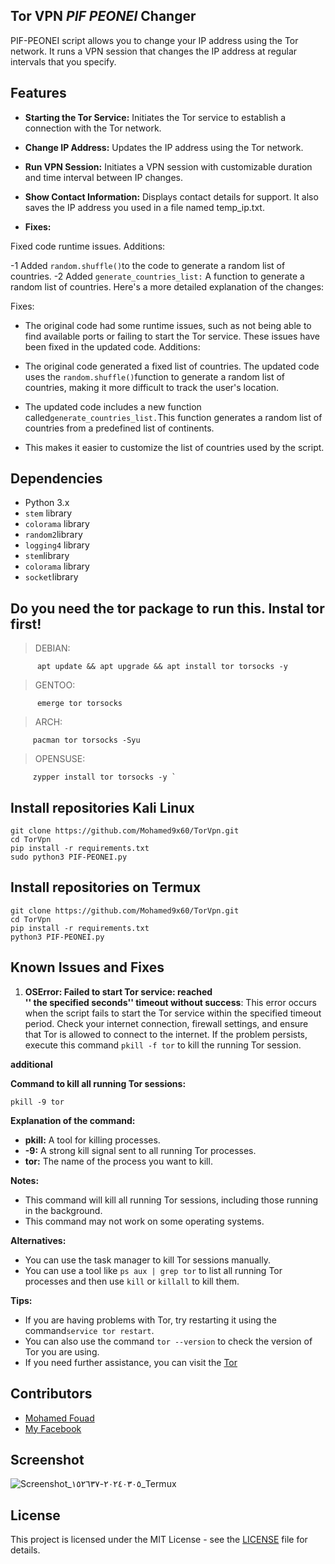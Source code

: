 ## Tor VPN  *PIF PEONEI* Changer

PIF-PEONEI script allows you to change your IP address using the Tor network. It runs a VPN session that changes the IP address at regular intervals that you specify.

## Features 
- **Starting the Tor Service:** Initiates the Tor service to establish a connection with the Tor network.
- **Change IP Address:** Updates the IP address using the Tor network.
- **Run VPN Session:** Initiates a VPN session with customizable duration and time interval between IP changes.
- **Show Contact Information:** Displays contact details for support. It also saves the IP address you used in a file named temp_ip.txt.

- **Fixes:**

Fixed code runtime issues.
Additions:

-1 Added `random.shuffle()`to the code to generate a random list of countries.
-2 Added `generate_countries_list:` A function to generate a random list of countries.
Here's a more detailed explanation of the changes:

Fixes:

- The original code had some runtime issues, such as not being able to find available ports or failing to start the Tor service. These issues have been fixed in the updated code.
Additions:

- The original code generated a fixed list of countries. The updated code uses the  `random.shuffle()`function to generate a random list of countries, making it more difficult to track the user's location.
- The updated code includes a new function called`generate_countries_list.`This function generates a random list of countries from a predefined list of continents. 
- This makes it easier to customize the list of countries used by the script.

## Dependencies

- Python 3.x
- `stem` library
- `colorama` library                            
- `random2`library
- `logging4` library
- `stem`library
- `colorama` library
- `socket`library

## Do you need the tor package to run this. Instal tor first!
> DEBIAN:
              
          apt update && apt upgrade && apt install tor torsocks -y
> GENTOO: 
       
          emerge tor torsocks

> ARCH: 
          
         pacman tor torsocks -Syu

> OPENSUSE: 
          
   
         zypper install tor torsocks -y `

## Install repositories Kali Linux


    git clone https://github.com/Mohamed9x60/TorVpn.git
    cd TorVpn
    pip install -r requirements.txt
    sudo python3 PIF-PEONEI.py
    
    


## Install repositories on Termux

    git clone https://github.com/Mohamed9x60/TorVpn.git
    cd TorVpn
    pip install -r requirements.txt
    python3 PIF-PEONEI.py
    


## Known Issues and Fixes

1. **OSError: Failed to start Tor service: reached  
'' the specified seconds'' timeout without success**: This error occurs when the script fails to start the Tor service within the specified timeout period. Check your internet connection, firewall settings, and ensure that Tor is allowed to connect to the internet. If the problem persists, execute this command `pkill -f tor` to kill the running Tor session.

**additional**

**Command to kill all running Tor sessions:**

```
pkill -9 tor
```

**Explanation of the command:**

* **pkill:** A tool for killing processes.
* **-9:** A strong kill signal sent to all running Tor processes.
* **tor:** The name of the process you want to kill.

**Notes:**

* This command will kill all running Tor sessions, including those running in the background.
* This command may not work on some operating systems.

**Alternatives:**

* You can use the task manager to kill Tor sessions manually.
* You can use a tool like ```ps aux | grep tor``` to list all running Tor processes and then use  ```kill```  or  ```killall``` to kill them.

**Tips:**

* If you are having problems with Tor, try restarting it using the command```service tor restart```.
* You can also use the command  ```tor --version```  to check the version of Tor you are using.
* If you need further assistance, you can visit the [Tor](https://www.torproject.org/)





## Contributors

- [Mohamed Fouad](https://github.com/Mohamed9x60)
- [My Facebook](https://www.facebook.com/profile.php?id=100014784496206&mibextid=ZbWKwL)
## Screenshot

![Screenshot_٢٠٢٤٠٣٠٥-١٥٢٦٣٧_Termux](https://github.com/Mohamed9x60/TorVpn/assets/162137526/0c75391c-016b-4bee-b946-f9a9d713b473)




## License

This project is licensed under the MIT License - see the [LICENSE](LICENSE) file for details.
